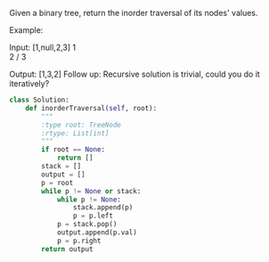 Given a binary tree, return the inorder traversal of its nodes' values.

Example:

Input: [1,null,2,3]
   1
    \
     2
    /
   3

Output: [1,3,2]
Follow up: Recursive solution is trivial, could you do it iteratively?


```python
class Solution:
    def inorderTraversal(self, root):
        """
        :type root: TreeNode
        :rtype: List[int]
        """
        if root == None:
            return []
        stack = []
        output = []
        p = root
        while p != None or stack:
            while p != None:
                stack.append(p)
                p = p.left
            p = stack.pop()
            output.append(p.val)
            p = p.right
        return output

```
